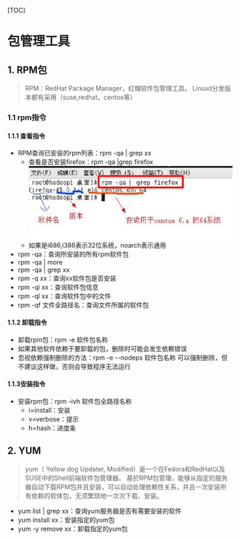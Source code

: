 [TOC]


# 包管理工具

## 1. RPM包

> RPM：RedHat Package Manager，红帽软件包管理工具。
> Linuxd分发版本都有采用（suse,redhat，centos等）

### 1.1 rpm指令

#### 1.1.1 查看指令

* RPM查询已安装的rpm列表：rpm -qa | grep xx
  * 查看是否安装firefox：rpm -qa |grep firefox
  ![3.11rpm查询结果.jpg](../imgs/3/3.11rpm查询结果.jpg)
  * 如果是i686,i386表示32位系统，noarch表示通用
* rpm -qa：查询所安装的所有rpm软件包
* rpm -qa | more
* rpm -qa | grep xx
* rpm -q xx：查询xx软件包是否安装
* rpm -qi xx：查询软件包信息
* rpm -ql xx：查询软件包中的文件
* rpm -qf 文件全路径名：查询文件所属的软件包

#### 1.1.2 卸载指令

* 卸载rpm包：rpm -e 软件包名称
* 如果其他软件依赖于要卸载的包，删除时可能会发生依赖错误
* 忽视依赖强制删除的方法：rpm -e --nodeps 软件包名称 可以强制删除，但不建议这样做，否则会导致程序无法运行

#### 1.1.3安装指令

* 安装rpm包：rpm -ivh 软件包全路径名称
  * i=install：安装
  * v=verbose：提示
  * h=hash：进度条

## 2. YUM

> yum（ Yellow dog Updater, Modified）是一个在Fedora和RedHat以及SUSE中的Shell前端软件包管理器。
>基於RPM包管理，能够从指定的服务器自动下载RPM包并且安装，可以自动处理依赖性关系，并且一次安装所有依赖的软体包，无须繁琐地一次次下载、安装。

* yum list | grep xx：查询yum服务器是否有需要安装的软件
* yum install xx：安装指定的yum包
* yum -y remove xx：卸载指定的yum包
